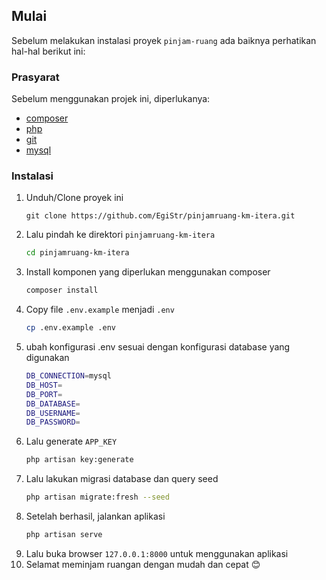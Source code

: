 ## Mulai

Sebelum melakukan instalasi proyek `pinjam-ruang` ada baiknya perhatikan hal-hal berikut ini:

### Prasyarat

Sebelum menggunakan projek ini, diperlukanya:

-   [composer](https://getcomposer.org/)
-   [php](https://www.php.net/downloads.php)
-   [git](https://git-scm.com/)
-   [mysql](https://www.mysql.com/downloads/)

### Instalasi

1. Unduh/Clone proyek ini
    ```git
    git clone https://github.com/EgiStr/pinjamruang-km-itera.git
    ```
2. Lalu pindah ke direktori `pinjamruang-km-itera`
    ```sh
    cd pinjamruang-km-itera
    ```
3. Install komponen yang diperlukan menggunakan composer
    ```sh
    composer install
    ```
4. Copy file `.env.example` menjadi `.env`
    ```sh
    cp .env.example .env
    ```
5. ubah konfigurasi .env sesuai dengan konfigurasi database yang digunakan
    ```sh
    DB_CONNECTION=mysql
    DB_HOST=
    DB_PORT=
    DB_DATABASE=
    DB_USERNAME=
    DB_PASSWORD=
    ```
7. Lalu generate `APP_KEY`
    ```sh
    php artisan key:generate
    ```
8. Lalu lakukan migrasi database dan query seed
    ```sh
    php artisan migrate:fresh --seed
    ```
9. Setelah berhasil, jalankan aplikasi
    ```sh
    php artisan serve
    ```
10. Lalu buka browser `127.0.0.1:8000` untuk menggunakan aplikasi
11. Selamat meminjam ruangan dengan mudah dan cepat 😊
